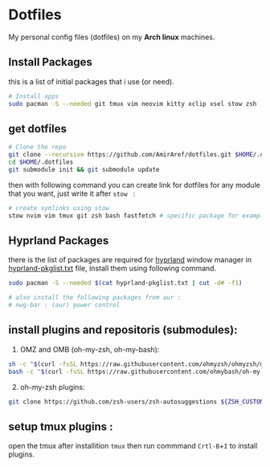 # Dotfiles
My personal config files (dotfiles) on my **Arch linux** machines.


## Install Packages
this is a list of initial packages that i use (or need).
```bash
# Install apps
sudo pacman -S --needed git tmux vim neovim kitty xclip xsel stow zsh
```

## get dotfiles
```bash
# Clone the repo
git clone --recursive https://github.com/AmirAref/dotfiles.git $HOME/.dotfiles
cd $HOME/.dotfiles
git submodule init && git submodule update 
```
then with following command you can create link for dotfiles for any module that you want, just write it after `stow ` :

```bash
# create symlinks using stow
stow nvim vim tmux git zsh bash fastfetch # specific package for example : nvim
```

## Hyprland Packages
there is the list of packages are required for [hyprland](https://hyprland.org) window manager in [hyprland-pkglist.txt](./hyprland-pkglist.txt) file, install them using following command.

```bash
sudo pacman -S --needed $(cat hyprland-pkglist.txt | cut -d# -f1)

# also install the following packages from aur :
# nwg-bar : (aur) power control
```


## install plugins and repositoris (submodules):
<!-- 1. tpm (tmux-plugin-manager) : -->
<!-- ```bash -->
<!-- git clone https://github.com/tmux-plugins/tpm ~/.tmux/plugins/tpm -->
<!-- ``` -->
  


<!-- 1. Vundle : -->
<!-- ```bash -->
<!-- git clone https://github.com/VundleVim/Vundle.vim.git ~/.vim/bundle/Vundle.vim -->
<!-- ``` -->

<!-- 2. moc-themes :   -->
<!-- ```bash -->
<!-- git clone https://github.com/tmux-plugins/tpm ~/.moc/themes -->
<!-- ``` -->
  

1. OMZ and OMB (oh-my-zsh, oh-my-bash):
```bash
sh -c "$(curl -fsSL https://raw.githubusercontent.com/ohmyzsh/ohmyzsh/master/tools/install.sh)"
bash -c "$(curl -fsSL https://raw.githubusercontent.com/ohmybash/oh-my-bash/master/tools/install.sh)"
```

2. oh-my-zsh plugins:
```bash
git clone https://github.com/zsh-users/zsh-autosuggestions ${ZSH_CUSTOM:-~/.oh-my-zsh/custom}/plugins/zsh-autosuggestions
```

## setup tmux plugins :  
open the tmux after installition `tmux` then run commmand `Crtl-B`+`I` to install plugins.  

<!--
## setup vim plugins :  
run commmand below to install vim's plugins.  
```bash
nvim
```
-->
